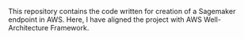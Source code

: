 This repository contains the code written for creation of a Sagemaker endpoint in AWS. Here, I have aligned the project with AWS Well-Architecture Framework. 
